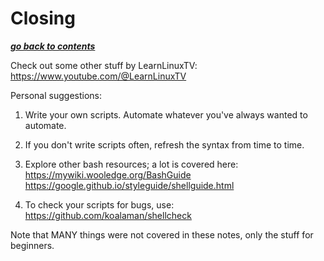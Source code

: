 # Closing

[***go back to contents***](01-contents.md)

Check out some other stuff by LearnLinuxTV:
https://www.youtube.com/@LearnLinuxTV

Personal suggestions:

1. Write your own scripts. Automate whatever you've always wanted to automate.

2. If you don't write scripts often, refresh the syntax from time to time.

3. Explore other bash resources; a lot is covered here:  
   https://mywiki.wooledge.org/BashGuide  
   https://google.github.io/styleguide/shellguide.html

4. To check your scripts for bugs, use:  
   https://github.com/koalaman/shellcheck

Note that MANY things were not covered in these notes, only the stuff for 
beginners.
